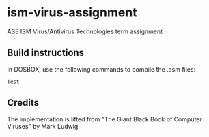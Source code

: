 # ism-virus-assignment
ASE ISM Virus/Antivirus Technologies term assignment

## Build instructions
In DOSBOX, use the following commands to compile the .asm files:

```Test```

## Credits
The implementation is lifted from "The Giant Black Book of Computer Viruses" by Mark Ludwig
